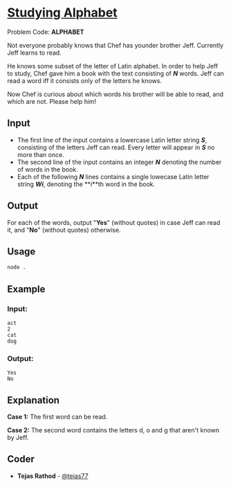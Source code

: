
# [Studying Alphabet](https://www.codechef.com/problems/ALPHABET)
Problem Code: **ALPHABET**

Not everyone probably knows that Chef has younder brother Jeff. Currently Jeff learns to read.

He knows some subset of the letter of Latin alphabet. In order to help Jeff to study, Chef gave him a book with the text consisting of **_N_** words. Jeff can read a word iff it consists only of the letters he knows.

Now Chef is curious about which words his brother will be able to read, and which are not. Please help him!

## Input

- The first line of the input contains a lowercase Latin letter string **_S_**, consisting of the letters Jeff can read. Every letter will appear in **_S_** no more than once.
- The second line of the input contains an integer **_N_** denoting the number of words in the book.
- Each of the following **_N_** lines contains a single lowecase Latin letter string **_Wi_**, denoting the **_i_**th word in the book.

## Output

For each of the words, output "**Yes**" (without quotes) in case Jeff can read it, and "**No**" (without quotes) otherwise.

## Usage
```sh
node .
```
## Example
### Input:
```
act
2
cat
dog
```
### Output:
```
Yes
No
```
## Explanation

**Case 1:** The first word can be read.

**Case 2:** The second word contains the letters d, o and g that aren't known by Jeff.

## Coder

* **Tejas Rathod** - [@tejas77](https://github.com/tejas77)
